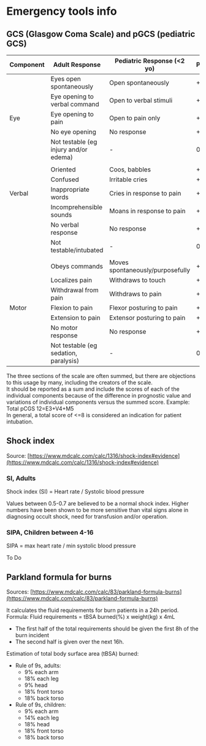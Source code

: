 # Emergency tools info

## GCS (Glasgow Coma Scale) and pGCS (pediatric GCS)

| Component | Adult Response | Pediatric Response (\<2 yo) | Points|  
| --------- | -------------- | --------------------------- | ------|  
|           | Eyes open spontaneously | Open spontaneously | +4 |  
|           | Eye opening to verbal command | Open to verbal stimuli | +3 |  
|   Eye     | Eye opening to pain | Open to pain only | +2 |  
|           | No eye opening | No response | +1 |  
|           | Not testable (eg injury and/or edema) | - | 0 |  
|  |  |  |  
|           | Oriented | Coos, babbles | +5 |  
|           | Confused | Irritable cries | +4 |  
|  Verbal   | Inappropriate words | Cries in response to pain | +3 |  
|           | Incomprehensible sounds | Moans in response to pain | +2 |  
|           | No verbal response | No response | +1 |  
|           | Not testable/intubated | - | 0 |  
|  |  |  |  
|           | Obeys commands | Moves spontaneously/purposefully | +6 |  
|           | Localizes pain | Withdraws to touch | +5 |  
|           | Withdrawal from pain | Withdraws to pain | +4 |  
|  Motor    | Flexion to pain | Flexor posturing to pain | +3 |  
|           | Extension to pain | Extensor posturing to pain | +2 |  
|           | No motor response | No response | +1 |  
|           | Not testable (eg sedation, paralysis) | - | 0 |  

The three sections of the scale are often summed, but there are objections to this usage by many, including the creators of the scale.  
It should be reported as a sum and include the scores of each of the individual components because of the difference in prognostic value and variations of individual components versus the summed score. Example: Total pCGS 12=E3+V4+M5  
In general, a total score of \<\=8 is considered an indication for patient intubation.  

## Shock index

Source: [https://www.mdcalc.com/calc/1316/shock-index#evidence](https://www.mdcalc.com/calc/1316/shock-index#evidence)

### SI, Adults

Shock index (SI) = Heart rate / Systolic blood pressure  

Values between 0.5-0.7 are believed to be a normal shock index. Higher numbers have been shown to be more sensitive than vital signs alone in diagnosing occult shock, need for transfusion and/or operation.

### SIPA, Children between 4-16

SIPA = max heart rate / min systolic blood pressure

To Do

## Parkland formula for burns

Sources: [https://www.mdcalc.com/calc/83/parkland-formula-burns](https://www.mdcalc.com/calc/83/parkland-formula-burns)  

It calculates the fluid requirements for burn patients in a 24h period.  
Formula: Fluid requirements = tBSA burned(%) x weight(kg) x 4mL  

- The first half of the total requirements should be given the first 8h of 
the burn incident
- The second half is given over the next 16h.  

Estimation of total body surface area (tBSA) burned:  

- Rule of 9s, adults:  
  - 9% each arm
  - 18% each leg
  - 9% head
  - 18% front torso
  - 18% back torso
- Rule of 9s, children:
  - 9% each arm
  - 14% each leg
  - 18% head
  - 18% front torso
  - 18% back torso












